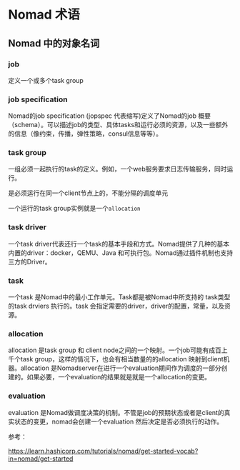 # Nomad 术语



## Nomad 中的对象名词



### job

定义一个或多个task group 

### job specification

Nomad的job specification (jopspec 代表缩写)定义了Nomad的job 概要 （schema）。可以描述job的类型、具体tasks和运行必须的资源，以及一些额外的信息（像约束，传播，弹性策略，consul信息等等）。

### task group

一组必须一起执行的task的定义。例如，一个web服务要求日志传输服务，同时运行。

是必须运行在同一个client节点上的，不能分隔的调度单元

一个运行的task group实例就是一个`allocation`

### task driver

一个task driver代表还行一个task的基本手段和方式。Nomad提供了几种的基本内置的driver：docker，QEMU、Java 和可执行包。Nomad通过插件机制也支持三方的Driver。

### task

一个task 是Nomad中的最小工作单元。Task都是被Nomad中所支持的 task类型的task drviers 执行的。task 会指定需要的driver，driver的配置，常量，以及资源。



### allocation

allocation 是task group 和 client node之间的一个映射。一个job可能有成百上千个task group，这样的情况下，也会有相当数量的的allocation 映射到client机器。allocation 是Nomadserver在进行一个evaluation期间作为调度的一部分创建的。如果必要，一个evaluation的结果就是就是一个allocation的变更。

### evaluation

evaluation 是Nomad做调度决策的机制。不管是job的预期状态或者是client的真实状态的变更，nomad会创建一个evaluation 然后决定是否必须执行的动作。

参考：

https://learn.hashicorp.com/tutorials/nomad/get-started-vocab?in=nomad/get-started
